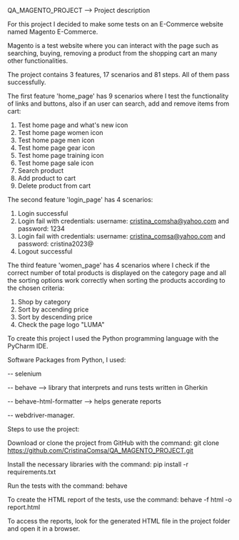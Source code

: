  QA_MAGENTO_PROJECT -->  Project description

For this project I decided to make some tests on an E-Commerce website named Magento E-Commerce.

Magento is a test website where you can interact with the page such as searching, buying, removing a product from the shopping cart an many other functionalities.

The project contains 3 features, 17 scenarios and 81 steps. All of them pass successfully.

The first feature 'home_page' has 9 scenarios where I test the functionality of links and buttons, also if an user can search, add and remove items from cart:

1. Test home page and what's new icon 
2. Test home page women icon 
3. Test home page men icon
4. Test home page gear icon
5. Test home page training icon
6. Test home page sale icon
7. Search product
8. Add product to cart
9. Delete product from cart

The second feature 'login_page' has 4 scenarios:

1. Login successful
2. Login fail with credentials: username: cristina_comsha@yahoo.com and password: 1234
3. Login fail with credentials: username: cristina_comsa@yahoo.com and password: cristina2023@
4. Logout successful

The third feature 'women_page' has 4 scenarios where I check if the correct number of total products is displayed on the category page and all the sorting options work correctly when sorting the products according to the chosen criteria:

1. Shop by category
2. Sort by accending price
3. Sort by descending price
4. Check the page logo "LUMA"


To create this project I used the Python programming language with the PyCharm IDE.

Software Packages from Python, I used:

-- selenium

-- behave --> library that interprets and runs tests written in Gherkin

-- behave-html-formatter --> helps generate reports

-- webdriver-manager.

Steps to use the project:

Download or clone the project from GitHub with the command: git clone https://github.com/CristinaComsa/QA_MAGENTO_PROJECT.git

Install the necessary libraries with the command: pip install -r requirements.txt

Run the tests with the command: behave

To create the HTML report of the tests, use the command: behave -f html -o report.html

To access the reports, look for the generated HTML file in the project folder and open it in a browser.
